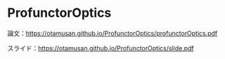 # ProfunctorOptics

論文：https://otamusan.github.io/ProfunctorOptics/profunctorOptics.pdf

スライド：https://otamusan.github.io/ProfunctorOptics/slide.pdf
